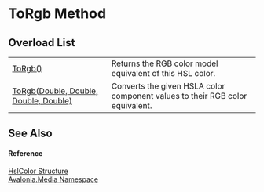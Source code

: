 # ToRgb Method


## Overload List
<table>
<tr>
<td><a href="M_Avalonia_Media_HslColor_ToRgb">ToRgb()</a></td>
<td>Returns the RGB color model equivalent of this HSL color.</td>
</tr>
<tr>
<td><a href="M_Avalonia_Media_HslColor_ToRgb_1">ToRgb(Double, Double, Double, Double)</a></td>
<td>Converts the given HSLA color component values to their RGB color equivalent.</td>
</tr>
</table>

## See Also


#### Reference
<a href="T_Avalonia_Media_HslColor">HslColor Structure</a>  
<a href="N_Avalonia_Media">Avalonia.Media Namespace</a>  

